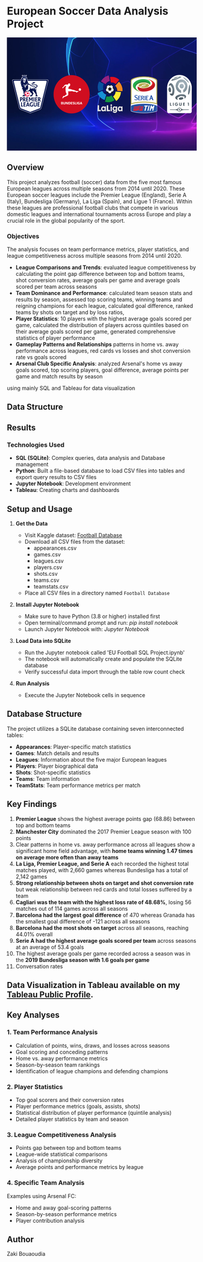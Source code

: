 # European Soccer Data Analysis Project

<img src="https://github.com/Zaki978/European-Soccer-SQL-Data-Project/blob/main/assets/top-football-leagues-europe.png" alt="European Leagues Photo" width="600" height="300">

## Overview
This project analyzes football (soccer) data from the five most famous European leagues across multiple seasons from 2014 until 2020. These European soccer leagues include the Premier League (England), Serie A (Italy), Bundesliga (Germany), La Liga (Spain), and Ligue 1 (France). Within these leagues are professional football clubs that compete in various domestic leagues and international tournaments across Europe and play a crucial role in the global popularity of the sport. 

### Objectives

The analysis focuses on team performance metrics, player statistics, and league competitiveness across multiple seasons from 2014 until 2020.
- **League Comparisons and Trends**: evaluated league competitiveness by calculating the point gap difference between top and bottom teams, shot conversion rates, average goals per game and average goals scored per team across seasons
- **Team Dominance and Performance**: calculated team season stats and results by season, assessed top scoring teams, winning teams and reigning champions for each league, calculated goal difference, ranked teams by shots on target and by loss ratios, 
- **Player Statistics**: 10 players with the highest average goals scored per game, calculated the distribution of players across quintiles based on their average goals scored per game, generated comprehensive statistics of player performance
- **Gameplay Patterns and Relationships** patterns in home vs. away performance across leagues, red cards vs losses and shot conversion rate vs goals scored
- **Arsenal Club Specific Analysis**: analyzed Arsenal's home vs away goals scored, top scoring players, goal difference, average points per game and match results by season


using mainly SQL and Tableau for data visualization
## Data Structure


## Results

### Technologies Used
- **SQL (SQLite)**: Complex queries, data analysis and Database management
- **Python**: Built a file-based database to load CSV files into tables and export query results to CSV files
- **Jupyter Notebook**: Development environment
- **Tableau**: Creating charts and dashboards

## Setup and Usage
1. **Get the Data**
   - Visit Kaggle dataset: [Football Database](https://www.kaggle.com/datasets/technika148/football-database/data?select=leagues.csv)
   - Download all CSV files from the dataset:
     - appearances.csv
     - games.csv
     - leagues.csv
     - players.csv
     - shots.csv
     - teams.csv
     - teamstats.csv
   - Place all CSV files in a directory named `Football Database`
2. **Install Jupyter Notebook**
   - Make sure to have Python (3.8 or higher) installed first
   - Open terminal/command prompt and run: *pip install notebook*
   - Launch Jupyter Notebook with: *Jupyter Notebook*

2. **Load Data into SQLite**
   - Run the Jupyter notebook called 'EU Football SQL Project.ipynb'
   - The notebook will automatically create and populate the SQLite database
   - Verify successful data import through the table row count check

3. **Run Analysis**
   - Execute the Jupyter Notebook cells in sequence

## Database Structure
The project utilizes a SQLite database containing seven interconnected tables:
- **Appearances**: Player-specific match statistics
- **Games**: Match details and results
- **Leagues**: Information about the five major European leagues
- **Players**: Player biographical data
- **Shots**: Shot-specific statistics
- **Teams**: Team information
- **TeamStats**: Team performance metrics per match

## Key Findings
1. **Premier League** shows the highest average points gap (68.86) between top and bottom teams
2. **Manchester City** dominated the 2017 Premier League season with 100 points
3. Clear patterns in home vs. away performance across all leagues show a significant home field advantage, with **home teams winning 1.47 times on average more often than away teams**
4. **La Liga, Premier League, and Serie A** each recorded the highest total matches played, with 2,660 games whereas Bundesliga has a total of 2,142 games
5. **Strong relationship between shots on target and shot conversion rate** but weak relationship between red cards and total losses suffered by a team
6. **Cagliari was the team with the highest loss rate of 48.68%**, losing 56 matches out of 114 games across all seasons
7. **Barcelona had the largest goal difference** of 470 whereas Granada has the smallest goal difference of -121 across all seasons 
8. **Barcelona had the most shots on target** across all seasons, reaching 44.01% overall
9. **Serie A had the highest average goals scored per team** across seasons at an average of 53.4 goals
10. The highest average goals per game recorded across a season was in the **2019 Bundesliga season with 1.6 goals per game**
11. Conversation rates 

## Data Visualization in Tableau available on my [Tableau Public Profile](https://public.tableau.com/app/profile/zaki.bouaoudia4587/vizzes).


## Key Analyses

### 1. Team Performance Analysis
- Calculation of points, wins, draws, and losses across seasons
- Goal scoring and conceding patterns
- Home vs. away performance metrics
- Season-by-season team rankings
- Identification of league champions and defending champions

### 2. Player Statistics
- Top goal scorers and their conversion rates
- Player performance metrics (goals, assists, shots)
- Statistical distribution of player performance (quintile analysis)
- Detailed player statistics by team and season

### 3. League Competitiveness Analysis
- Points gap between top and bottom teams
- League-wide statistical comparisons
- Analysis of championship diversity
- Average points and performance metrics by league

### 4. Specific Team Analysis
Examples using Arsenal FC:
- Home and away goal-scoring patterns
- Season-by-season performance metrics
- Player contribution analysis

## Author
Zaki Bouaoudia
